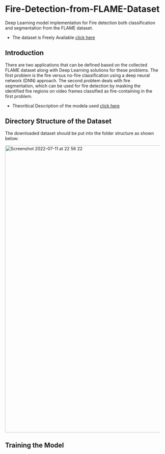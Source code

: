 # Fire-Detection-from-FLAME-Dataset
Deep Learning model implementation for Fire detection both classification and segmentation from the FLAME dataset.

- The dataset is Freely Available [click here](https://ieee-dataport.org/open-access/flame-dataset-aerial-imagery-pile-burn-detection-using-drones-uavs)


## Introduction
There are two applications that can be defined based on the collected FLAME dataset along with Deep Learning solutions for these problems. The first problem is the fire versus no-fire classification using a deep neural network (DNN) approach. The second problem deals with fire segmentation, which can be used for fire detection by masking the identified fire regions on video frames classified as fire-containing in the first problem.

- Theoritical Description of the modela used [click here](Theoritical_Description.md)

## Directory Structure of the Dataset

The downloaded dataset should be put into the folder structure as shown below:

<img width="933" alt="Screenshot 2022-07-11 at 22 56 22" src="https://user-images.githubusercontent.com/47363228/178322597-768483fd-0633-4fe6-b6b7-e22b738c6f2d.png">

## Training the Model

